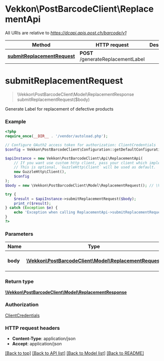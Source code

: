 # Vekkon\PostBarcodeClient\ReplacementApi

All URIs are relative to *https://dcapi.apis.post.ch/barcode/v1*

Method | HTTP request | Description
------------- | ------------- | -------------
[**submitReplacementRequest**](ReplacementApi.md#submitreplacementrequest) | **POST** /generateReplacementLabel | 

# **submitReplacementRequest**
> \Vekkon\PostBarcodeClient\Model\ReplacementResponse submitReplacementRequest($body)



Generate Label for replacement of defective products

### Example
```php
<?php
require_once(__DIR__ . '/vendor/autoload.php');

// Configure OAuth2 access token for authorization: ClientCredentials
$config = Vekkon\PostBarcodeClient\Configuration::getDefaultConfiguration()->setAccessToken('YOUR_ACCESS_TOKEN');

$apiInstance = new Vekkon\PostBarcodeClient\Api\ReplacementApi(
    // If you want use custom http client, pass your client which implements `GuzzleHttp\ClientInterface`.
    // This is optional, `GuzzleHttp\Client` will be used as default.
    new GuzzleHttp\Client(),
    $config
);
$body = new \Vekkon\PostBarcodeClient\Model\ReplacementRequest(); // \Vekkon\PostBarcodeClient\Model\ReplacementRequest | Replacement Request data

try {
    $result = $apiInstance->submitReplacementRequest($body);
    print_r($result);
} catch (Exception $e) {
    echo 'Exception when calling ReplacementApi->submitReplacementRequest: ', $e->getMessage(), PHP_EOL;
}
?>
```

### Parameters

Name | Type | Description  | Notes
------------- | ------------- | ------------- | -------------
 **body** | [**\Vekkon\PostBarcodeClient\Model\ReplacementRequest**](../Model/ReplacementRequest.md)| Replacement Request data | [optional]

### Return type

[**\Vekkon\PostBarcodeClient\Model\ReplacementResponse**](../Model/ReplacementResponse.md)

### Authorization

[ClientCredentials](../../README.md#ClientCredentials)

### HTTP request headers

 - **Content-Type**: application/json
 - **Accept**: application/json

[[Back to top]](#) [[Back to API list]](../../README.md#documentation-for-api-endpoints) [[Back to Model list]](../../README.md#documentation-for-models) [[Back to README]](../../README.md)

